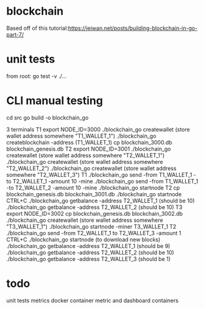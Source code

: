 # blockchain
Based off of this tutorial:https://jeiwan.net/posts/building-blockchain-in-go-part-7/

# unit tests
from root:
go test -v ./...

# CLI manual testing
cd src
go build -o blockchain_go

3 terminals
T1
    export NODE_ID=3000
    ./blockchain_go createwallet (store wallet address somewhere "T1_WALLET_1")
    ./blockchain_go createblockchain -address (T1_WALLET_1)
    cp blockchain_3000.db blockchain_genesis.db 
T2
    export NODE_ID=3001
    ./blockchain_go createwallet (store wallet address somewhere "T2_WALLET_1")
    ./blockchain_go createwallet (store wallet address somewhere "T2_WALLET_2")
    ./blockchain_go createwallet (store wallet address somewhere "T2_WALLET_3")
T1 
    ./blockchain_go send -from T1_WALLET_1 -to T2_WALLET_1 -amount 10 -mine
    ./blockchain_go send -from T1_WALLET_1 -to T2_WALLET_2 -amount 10 -mine
    ./blockchain_go startnode
T2
    cp blockchain_genesis.db blockchain_3001.db
    ./blockchain_go startnode
    CTRL+C
    ./blockchain_go getbalance -address T2_WALLET_1 (should be 10)
    ./blockchain_go getbalance -address T2_WALLET_2 (should be 10)
T3
    export NODE_ID=3002
    cp blockchain_genesis.db blockchain_3002.db
    ./blockchain_go createwallet (store wallet address somewhere "T3_WALLET_1")
    ./blockchain_go startnode -miner T3_WALLET_1
T2
    ./blockchain_go send -from T2_WALLET_1 to T2_WALLET_3 -amount 1
    CTRL+C
    ./blockchain_go startnode (to download new blocks)
    ./blockchain_go getbalance -address T2_WALLET_1 (should be 9)
    ./blockchain_go getbalance -address T2_WALLET_2 (should be 10)
    ./blockchain_go getbalance -address T2_WALLET_3 (should be 1)


# todo
unit tests 
metrics
docker container
metric and dashboard containers
